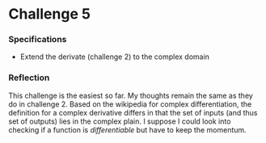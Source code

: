 # Challenge 5 

### Specifications

- Extend the derivate (challenge 2) to the complex domain

### Reflection

This challenge is the easiest so far. My thoughts remain the same as they do in
challenge 2. Based on the wikipedia for complex differentiation, the definition
for a complex derivative differs in that the set of inputs (and thus set of
outputs) lies in the complex plain. I suppose I could look into checking if a
function is *differentiable* but have to keep the momentum.


